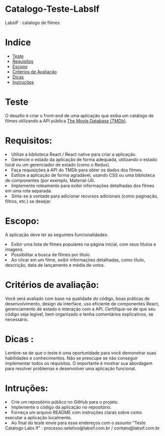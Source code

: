 

# Catalogo-Teste-LabsIf



LabsIF : catalogo de filmes

<a name="ancora"></a>
# Indice

- [Teste](#ancora1)
- [Requisitos](#ancora2)
- [Escopo](#ancora3)
- [Criterios de Avaliação](#ancora4)
- [Dicas](#ancora5)
- [Instruções](#ancora6)



<a id="ancora1"></a>
# Teste

O desafio é criar o front-end de uma aplicação que exiba um catálogo de filmes utilizando a API pública <a href="https://developer.themoviedb.org/docs">The Movie Database (TMDb)</a>. 

#
<a id="ancora2"></a>
# Requisitos:


<li>Utilize a biblioteca React / React native para criar a aplicação.</li>

<li>Gerencie o estado da aplicação de forma adequada, utilizando o estado local ou um gerenciador de estado (como o Redux).</li>

<li>Faça requisições à API do TMDb para obter os dados dos filmes.</li>

<li>Estilize a aplicação de forma agradável, usando CSS ou uma biblioteca de componentes (por exemplo, Material-UI).</li>

<li>Implemente roteamento para exibir informações detalhadas dos filmes em uma rota separada.</li>

<li>Sinta-se à vontade para adicionar recursos adicionais (como paginação, filtros, etc.) se desejar.</li>

#
<a id="ancora3"></a>
# Escopo:

A aplicação deve ter as seguintes funcionalidades:


<li>Exibir uma lista de filmes populares na página inicial, com seus títulos e imagens.</li>

<li>Possibilitar a busca de filmes por título.</li>

<li>Ao clicar em um filme, exibir informações detalhadas, como título, descrição, data de lançamento e média de votos.</li>

#
<a id="ancora4"></a>
# Critérios de avaliação:


Você será avaliado com base na qualidade do código, boas práticas de desenvolvimento, design da interface, uso eficiente de componentes React, gerenciamento de estado e interação com a API. Certifique-se de que seu código seja legível, bem organizado e tenha comentários explicativos, se necessário.

# 
<a id="ancora5"></a>
# Dicas : 


Lembre-se de que o teste é uma oportunidade para você demonstrar suas habilidades e conhecimentos. Não se preocupe se não conseguir implementar todos os requisitos. O importante é mostrar sua abordagem para resolver problemas e desenvolver uma aplicação funcional.

#
<a id="ancora6"></a>
# Intruções:

<li>Crie um repositório público no GitHub para o projeto.</li>

<li>Implemente o código da aplicação no repositório.</li>

<li>Forneça um arquivo README com instruções claras sobre como executar a aplicação localmente.</li>

<li>Ao final do teste envie para esse endereços com o assunto "Teste Catalogo Labs If" :  processo.seletivo@labsif.com.br /  contato@labsif.com.br </li>

